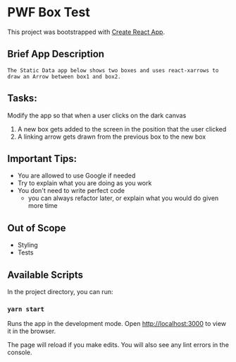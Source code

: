 # PWF Box Test

This project was bootstrapped with [Create React App](https://github.com/facebook/create-react-app).

## Brief App Description
    The Static Data app below shows two boxes and uses react-xarrows to draw an Arrow between box1 and box2.

## Tasks: 
    
Modify the app so that when a user clicks on the dark canvas
1) A new box gets added to the screen in the position that the user clicked
1) A linking arrow gets drawn from the previous box to the new box


## Important Tips:
- You are allowed to use Google if needed
- Try to explain what you are doing as you work
- You don't need to write perfect code 
  - you can always refactor later, or explain what you would do given more time


## Out of Scope
- Styling
- Tests
    

## Available Scripts

In the project directory, you can run:

### `yarn start`

Runs the app in the development mode.
Open [http://localhost:3000](http://localhost:3000) to view it in the browser.

The page will reload if you make edits.
You will also see any lint errors in the console.


